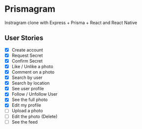 # Prismagram

Instragram clone with Express + Prisma + React and React Native

## User Stories

- [x] Create account
- [x] Request Secret
- [x] Confirm Secret
- [x] Like / Unlike a photo
- [x] Comment on a photo
- [x] Search by user
- [x] Search by location
- [x] See user profile
- [x] Follow / Unfollow User
- [x] See the full photo
- [x] Edit my profile
- [ ] Upload a photo
- [ ] Edit the photo (Delete)
- [ ] See the feed
